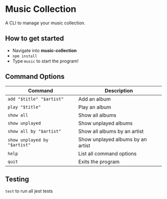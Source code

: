 # Music Collection

A CLI to manage your music collection.

## How to get started

- Navigate into **music-collection**
- `npm install`
- Type `music` to start the program!

## Command Options

| Command                      | Description                       |
| ---------------------------- | --------------------------------- |
| `add "$title" "$artist"`     | Add an album                      |
| `play "$title"`              | Play an album                     |
| `show all`                   | Show all albums                   |
| `show unplayed`              | Show unplayed albums              |
| `show all by "$artist"`      | Show all albums by an artist      |
| `show unplayed by "$artist"` | Show unplayed albums by an artist |
| `help`                       | List all command options          |
| `quit`                       | Exits the program                 |

## Testing

`test` to run all jest tests
